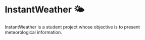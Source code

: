 # InstantWeather 🌤️
InstantWeather is a student project whose objective is to present meteorological information.
